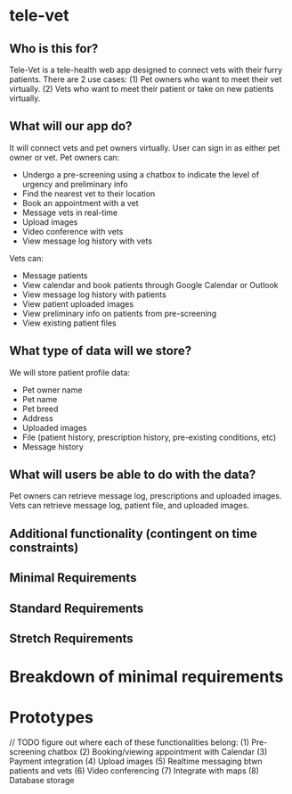 # tele-vet

## Who is this for?

Tele-Vet is a tele-health web app designed to connect vets with their furry patients. There are 2 use cases:
(1) Pet owners who want to meet their vet virtually.
(2) Vets who want to meet their patient or take on new patients virtually.

## What will our app do?

It will connect vets and pet owners virtually. User can sign in as either pet owner or vet. Pet owners can:
- Undergo a pre-screening using a chatbox to indicate the level of urgency and preliminary info
- Find the nearest vet to their location
- Book an appointment with a vet
- Message vets in real-time
- Upload images
- Video conference with vets
- View message log history with vets

Vets can:
- Message patients
- View calendar and book patients through Google Calendar or Outlook
- View message log history with patients 
- View patient uploaded images
- View preliminary info on patients from pre-screening
- View existing patient files

## What type of data will we store?

We will store patient profile data: 
- Pet owner name
- Pet name
- Pet breed
- Address
- Uploaded images
- File (patient history, prescription history, pre-existing conditions, etc)
- Message history

## What will users be able to do with the data?

Pet owners can retrieve message log, prescriptions and uploaded images. Vets can retrieve message log, patient file, and uploaded images.

## Additional functionality (contingent on time constraints)

## Minimal Requirements

## Standard Requirements

## Stretch Requirements

# Breakdown of minimal requirements

# Prototypes

// TODO figure out where each of these functionalities belong:
(1) Pre-screening chatbox
(2) Booking/viewing appointment with Calendar
(3) Payment integration
(4) Upload images
(5) Realtime messaging btwn patients and vets
(6) Video conferencing 
(7) Integrate with maps
(8) Database storage 
